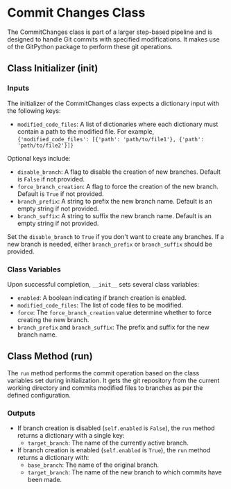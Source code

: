 # Commit Changes Class

The CommitChanges class is part of a larger step-based pipeline and is designed to handle Git commits with specified modifications. It makes use of the GitPython package to perform these git operations.

## Class Initializer (__init__)

### Inputs

The initializer of the CommitChanges class expects a dictionary input with the following keys:

- `modified_code_files`: A list of dictionaries where each dictionary must contain a path to the modified file. For example,
  `{'modified_code_files': [{'path': 'path/to/file1'}, {'path': 'path/to/file2'}]}`
  
Optional keys include:
- `disable_branch`: A flag to disable the creation of new branches. Default is `False` if not provided.
- `force_branch_creation`: A flag to force the creation of the new branch. Default is `True` if not provided.
- `branch_prefix`: A string to prefix the new branch name. Default is an empty string if not provided.
- `branch_suffix`: A string to suffix the new branch name. Default is an empty string if not provided.

Set the `disable_branch` to `True` if you don't want to create any branches. If a new branch is needed, either `branch_prefix` or `branch_suffix` should be provided.

### Class Variables

Upon successful completion, `__init__` sets several class variables:

- `enabled`: A boolean indicating if branch creation is enabled.
- `modified_code_files`: The list of code files to be modified.
- `force`: The `force_branch_creation` value determine whether to force creating the new branch.
- `branch_prefix` and `branch_suffix`: The prefix and suffix for the new branch name.

## Class Method (run)

The `run` method performs the commit operation based on the class variables set during initialization. It gets the git repository from the current working directory and commits modified files to branches as per the defined configuration.

### Outputs

- If branch creation is disabled (`self.enabled` is `False`), the `run` method returns a dictionary with a single key:
  - `target_branch`: The name of the currently active branch.
- If branch creation is enabled (`self.enabled` is `True`), the `run` method returns a dictionary with:
  - `base_branch`: The name of the original branch.
  - `target_branch`: The name of the new branch to which commits have been made.